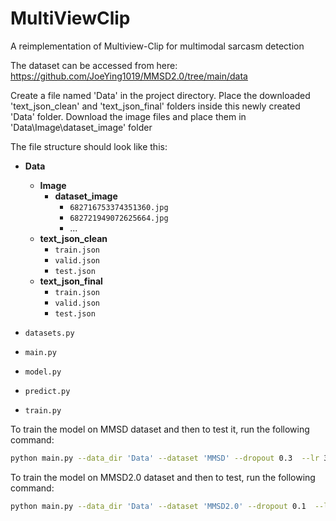 # MultiViewClip
A reimplementation of Multiview-Clip for multimodal sarcasm detection

The dataset can be accessed from here: https://github.com/JoeYing1019/MMSD2.0/tree/main/data

Create a file named 'Data' in the project directory. Place the downloaded 'text_json_clean' and 'text_json_final' folders inside this newly created 'Data' folder. 
Download the image files and place them in 'Data\Image\dataset_image' folder

The file structure should look like this: 
- **Data**
  - **Image**
    - **dataset_image**
      - `682716753374351360.jpg`
      - `682721949072625664.jpg`
      - ...
  - **text_json_clean**
    - `train.json`
    - `valid.json`
    - `test.json`
  - **text_json_final**
    - `train.json`
    - `valid.json`
    - `test.json`

- `datasets.py`

- `main.py`

- `model.py`

- `predict.py`

- `train.py`


To train the model on MMSD dataset and then to test it, run the following command:  
```bash
python main.py --data_dir 'Data' --dataset 'MMSD' --dropout 0.3  --lr 3e-4 --lr_clip 3e-7 --epoch 10
```
To train the model on MMSD2.0 dataset and then to test, run the following command:  
```bash
python main.py --data_dir 'Data' --dataset 'MMSD2.0' --dropout 0.1  --lr 5e-4 --lr_clip 1e-6 --epoch 10
```



